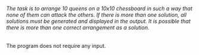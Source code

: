  ###### The task is to arrange 10 queens on a 10x10 chessboard in such a way that none of them can attack the others. If there is more than one solution, all solutions must be generated and displayed in the output. It is possible that there is more than one correct arrangement as a solution.

The program does not require any input.

